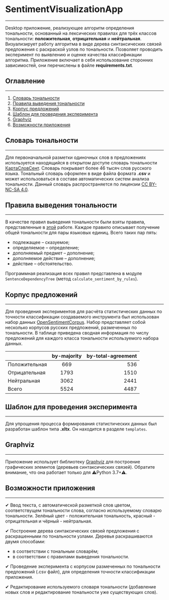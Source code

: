 # SentimentVisualizationApp
____
Desktop приложение, реализующее алгоритм определения тональности, основанный на лексических
правилах для трёх классов тональности: **положительная**, **отрицательная** и **нейтральная**. 
Визуализирует работу алгоритма в виде дерева синтаксических связей предложения с раскраской узлов по тональности. 
Позволяет проводить эксперимент по выявлению и оценке качества классификации алгоритма.
Приложение включает в себя использование сторонних зависимостей, 
они перечислены в файле **requirements.txt**.

## Оглавление
____
1. [Словарь тональности](#%D1%81%D0%BB%D0%BE%D0%B2%D0%B0%D1%80%D1%8C-%D1%82%D0%BE%D0%BD%D0%B0%D0%BB%D1%8C%D0%BD%D0%BE%D1%81%D1%82%D0%B8)
2. [Правила выведения тональности](#%D0%BF%D1%80%D0%B0%D0%B2%D0%B8%D0%BB%D0%B0-%D0%B2%D1%8B%D0%B2%D0%B5%D0%B4%D0%B5%D0%BD%D0%B8%D1%8F-%D1%82%D0%BE%D0%BD%D0%B0%D0%BB%D1%8C%D0%BD%D0%BE%D1%81%D1%82%D0%B8)
3. [Корпус предложений](#%D0%BA%D0%BE%D1%80%D0%BF%D1%83%D1%81-%D0%BF%D1%80%D0%B5%D0%B4%D0%BB%D0%BE%D0%B6%D0%B5%D0%BD%D0%B8%D0%B9)
4. [Шаблон для проведения эксперимента](#%D1%88%D0%B0%D0%B1%D0%BB%D0%BE%D0%BD-%D0%B4%D0%BB%D1%8F-%D0%BF%D1%80%D0%BE%D0%B2%D0%B5%D0%B4%D0%B5%D0%BD%D0%B8%D1%8F-%D1%8D%D0%BA%D1%81%D0%BF%D0%B5%D1%80%D0%B8%D0%BC%D0%B5%D0%BD%D1%82%D0%B0)
5. [Graphviz](#graphviz)
6. [Возможности приложения](#%D0%B2%D0%BE%D0%B7%D0%BC%D0%BE%D0%B6%D0%BD%D0%BE%D1%81%D1%82%D0%B8-%D0%BF%D1%80%D0%B8%D0%BB%D0%BE%D0%B6%D0%B5%D0%BD%D0%B8%D1%8F)
    
## Словарь тональности
____
Для первоначальной разметки одиночных слов в предложениях используется находящийся в открытом доступе словарь 
тональности [КартаСловСент](https://github.com/dkulagin/kartaslov/tree/master/dataset/kartaslovsent). 
Словарь покрывает более 46 тысяч слов русского языка. Тональный словарь оформлен в виде 
файла формата **.csv** и может использоваться в составе автоматических систем анализа тональности. 
Данный словарь распространяется по лицензии [CC BY-NC-SA 4.0](https://creativecommons.org/licenses/by-nc-sa/4.0/deed.ru).

## Правила выведения тональности
____
В качестве правил выведения тональности были взяты правила, представленные в 
[этой](https://ieeexplore.ieee.org/abstract/document/9599992/figures#figures) работе.
Каждое правило описывает получение общей тональности для пары языковых единиц. Всего таких пар пять: 
- подлежащее – сказуемое; 
- определяемое – определение; 
- дополняемый предмет – дополнение; 
- дополняемое действие – дополнение; 
- действие – обстоятельство.

Программная реализация всех правил представлена в модуле ```SentenceDependencyTree``` (метод ```calculate_sentiment_by_rules```).

## Корпус предложений
____
Для проведения экспериментов для расчёта статистических данных по точности классификации создаваемого инструмента 
был использован набор данных [OpenSentimentCorpus](https://github.com/yarfruct/open-sentiment-corpus).
Набор представляет собой несколько корпусов русских предложений, размеченных по тональности.
В таблице приведена сводная информация по числу предложений для каждого класса тональности используемого набора данных.

|  | by-majority | by-total-agreement |
|----------------|:---------:|----------------:|
| Положительная | 669 | 536 |
| Отрицательная | 1793 | 1510 |
| Нейтральная | 3062 | 2441 |
| Всего | 5524 | 4487 |

## Шаблон для проведения эксперимента
____
Для упрощения процесса формирования статистических данных был разработан шаблон 
типа **.xltx**. Он находится в разделе ```templates```.

## Graphviz
____
Приложение использует библиотеку [Graphviz](https://graphviz.readthedocs.io/en/stable/manual.html) для построение графических 
элемнтов (деревьев синтаксических связей). Обратите внимание, что она работает только для ⚠Python 3.7+⚠.

## Возможности приложения
____
✔ Ввод текста, с автоматической разметкой слов цветом, соответствущем тональности слова, согласно используемому словарю 
тональности. Зелёный цвет - положительная тональность, красный - отрицательная и чёрный - нейтральная.

✔ Построение дерева синтаксических связей предложения с раскрашенными по тональности узлами. Деревья раскрашиваются двумя
способами:
- в соответствии с тональным словарём;
- в соответствии с правилами выведения тональности.

✔ Проведение эксперимента с корпусом размеченных по тональности предложений (.csv файл), для определения точности 
классификации приложения.

✔ Редактирование используемого словаря тональности (добавление новых слов и редактирование тональности уже существующих слов).
